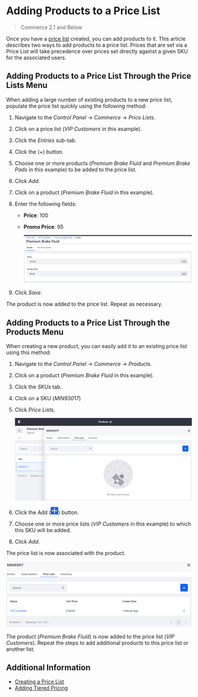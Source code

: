 # Adding Products to a Price List

> Commerce 2.1 and Below

Once you have a [price list](./creating-a-price-list.md) created, you can add products to it. This article describes two ways to add products to a price list. Prices that are set via a Price List will take precedence over prices set directly against a given SKU for the associated users.

## Adding Products to a Price List Through the Price Lists Menu

When adding a large number of existing products to a new price list, populate the price list quickly using the following method:

1. Navigate to the _Control Panel_ → _Commerce_ → _Price Lists_.
1. Click on a price list (_VIP Customers_ in this example).
1. Click the _Entries_ sub-tab.
1. Click the (+) button.
1. Choose one or more products (_Premium Brake Fluid_ and _Premium Brake Pads_ in this example) to be added to the price list.
1. Click _Add_.
1. Click on a product (_Premium Brake Fluid_ in this example).
1. Enter the following fields:

    - **Price**: 100
    - **Promo Price**: 95

        ![Adding a product to a price list](./adding-products-to-a-price-list/images/01.png)

1. Click _Save_.

The product is now added to the price list. Repeat as necessary.

## Adding Products to a Price List Through the Products Menu

When creating a new product, you can easily add it to an existing price list using this method:

1. Navigate to the _Control Panel_ → _Commerce_ → _Products_.
1. Click on a product (_Premium Brake Fluid_ in this example).
1. Click the _SKUs_ tab.
1. Click on a SKU (_MIN93017_)
1. Click _Price Lists_.

    ![Adding Products to a Price List in 2.1](./adding-products-to-a-price-list/images/02.png)

1. Click the Add (![Add icon](../../images/icon-add.png)) button.
1. Choose one or more price lists (_VIP Customers_ in this example) to which this SKU will be added.
1. Click _Add_.

The price list is now associated with the product.

![Adding Products to a Price List in 2.1](./adding-products-to-a-price-list/images/03.png)

The product (_Premium Brake Fluid_) is now added to the price list (_VIP Customers_). Repeat the steps to add additional products to this price list or another list.

## Additional Information

-   [Creating a Price List](./creating-a-price-list.md)
-   [Adding Tiered Pricing](./adding-tiered-pricing.md)
